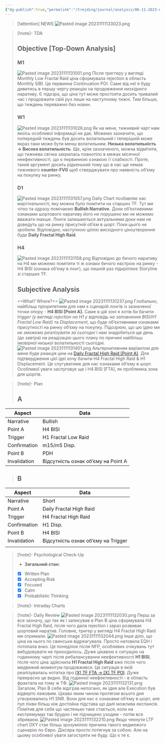```yaml
---
{"dg-publish":true,"permalink":"/trejding/journal/analysis/06-11-2023-eurusd/","tags":["trading/analysis"]}
---
```


>[!attention] NEWS
>![Pasted image 20231111133023.png](/img/user/%D0%97%D0%BE%D0%B1%D1%80%D0%B0%D0%B6%D0%B5%D0%BD%D0%BD%D1%8F/Pasted%20image%2020231111133023.png)

>[!note]- TDA
>## Objective [Top-Down Analysis]
>### M1
>![Pasted image 20231111131001.png](/img/user/%D0%97%D0%BE%D0%B1%D1%80%D0%B0%D0%B6%D0%B5%D0%BD%D0%BD%D1%8F/Pasted%20image%2020231111131001.png)
>Після триггеру у вигляді Monthly Low Fractal Raid ціна сформувала rejection в область Monthly SIBI. Це первинна Continuation POI. Саме від неї я буду дивитись в першу чергу реакцію на продовження низхідного наративу. Є підозра, що ціна тут може простояти досить тривалий час і продовжити свій рух лише на наступному тижні. Тим більше, що тиждень переважно без новин.
>### W1
>![Pasted image 20231111131026.png](/img/user/%D0%97%D0%BE%D0%B1%D1%80%D0%B0%D0%B6%D0%B5%D0%BD%D0%BD%D1%8F/Pasted%20image%2020231111131026.png)
>Як на мене, тижневий чарт нам якоїсь особливої інформації не дає. Можемо зазначити, що попередній тиждень був досить волатильний і теперішній може якраз таки може бути менш волатильним. **Низька волатильність → Висока волатильність**.
>Ще, крім зазначеного, можна відмітити, що тижнева свічка закрилась повнотіло в межах місячної неефективності, що є первинною ознакою її слабкості. Проте, такий аргумент досить рідкенький тому що в нас ще немає тижневого **counter-FVG** щоб стверджувати про наявність об’єму на покупку на ринку.
>### D1
>![Pasted image 20231111131057.png](/img/user/%D0%97%D0%BE%D0%B1%D1%80%D0%B0%D0%B6%D0%B5%D0%BD%D0%BD%D1%8F/Pasted%20image%2020231111131057.png)
>Daily Chart позбавляє нас маргінальності, яку можна було помітити на старших TF. Тут ми чітко та одразу помічаємо **Bullish Narrative.** Доки об’єктивними ознаками шортового наративу його не порушено ми не можемо вважати інакше. Лонги залишаються актуальними доки нам не доведуть що на ринку присутній об’єм в шорт. Поки цього не зробили.
>Відповідно, наступною ціллю висхідного ціноутворення буде **Daily Fractal High Raid**.
>### H4
>![Pasted image 20231111131158.png](/img/user/%D0%97%D0%BE%D0%B1%D1%80%D0%B0%D0%B6%D0%B5%D0%BD%D0%BD%D1%8F/Pasted%20image%2020231111131158.png)
>Відповідно до бичого наративу на H4 ми можемо помітити ті ж ознаки бичого настрою на ринку - H4 BISI (ознака об’єму в лонг), що лишній раз підкріплює Storyline зі старших TF.
>## Subjective Analysis
> ==What? Where?==
> ![Pasted image 20231111131237.png](/img/user/%D0%97%D0%BE%D0%B1%D1%80%D0%B0%D0%B6%D0%B5%D0%BD%D0%BD%D1%8F/Pasted%20image%2020231111131237.png)
> Глобально, найбільш пріоритетним для нам є сценарій лонгів із зазначеної точки опору - **H4 BISI [Point A].** Саме в цій зоні я хотів би бачити _trigger (у вигляді rejection на H1 у відповідь на заповнення BISI/H1 Fractal Low Raid)_ та *Displacement*, що буде об’єктивними ознаками присутності на ринку об’єму на покупку.
> Підозрюю, що цю ідею ми _не зможемо реалізувати за сьогодні_ і нам знадобиться ще день (до завтра) на реадізацію цього плану по причині найбільш імовірної низької волатильності сьогодні.
> ![Pasted image 20231111131401.png](/img/user/%D0%97%D0%BE%D0%B1%D1%80%D0%B0%D0%B6%D0%B5%D0%BD%D0%BD%D1%8F/Pasted%20image%2020231111131401.png)
> Альтернативним варіантом для мене буде реакція ціни на [Daily Fractal High Raid [Point A]](https://www.tradingview.com/x/WYtVD3Bk/). Для підтвердження цієї ідеї хочу бачити H4 Fractal High Raid & H1 Displacement. Це слугуватиме для нас ознаками об’єму в шорт. Особливої уваги заслуговує ще і H4 BISI [FTA], як проблемна зона для шортів.

>[!note]- Plan
>## A
| Aspect       | Data |
| ------------ | ---- |
| Narrative    |   Bullish   |
| Point A      |   H4 BISI   |
| Trigger      |   H1 Fractal Low Raid   |
| Confirmation |   m15/m5 Disp.   |
| Point B      |   PDH   |
| Invalidation |   Відсутність ознак об’єму на Point A   |
>## B
| Aspect       | Data                                |
| ------------ | ----------------------------------- |
| Narrative    | Short                               |
| Point A      | Daily Fractal High Raid             |
| Trigger      | H4 Fractal High Raid                |
| Confirmation | H1 Disp.                            |
| Point B      | H4 BISI                             |
| Invalidation | Відсутність ознак об’єму на Trigger |
|              |                                     |

>[!note]- Psychological Check-Up
>- **Загальний стан:**
>- [x] Written Plan
>- [x] Accepting Risk
>- [x] Focused
>- [x] Calm
>- [x] Probabilistic Thinking

>[!note]- Intraday Charts 
>

>[!note]- Daily Review
>![Pasted image 20231111132030.png](/img/user/%D0%97%D0%BE%D0%B1%D1%80%D0%B0%D0%B6%D0%B5%D0%BD%D0%BD%D1%8F/Pasted%20image%2020231111132030.png)
>Перш за все зазначу, що так як і записував в Plan B ціна сформувала H4 Fractal High Raid, після чого дала rejection і зараз розвиває шортовий наратив. Головне, тригер у вигляді H4 Fractal High Raid ми отримали.
>![Pasted image 20231111132044.png](/img/user/%D0%97%D0%BE%D0%B1%D1%80%D0%B0%D0%B6%D0%B5%D0%BD%D0%BD%D1%8F/Pasted%20image%2020231111132044.png)
>Інше діло, що ціна на нього по свинськи відреагувала. Просто натовкла EQH і потопала вниз. Це понеділок після NFP, особливих очікувань тут вибудовувати не приходилось.
>Дуже цікавою є ситуацію на годинному чарті після ребалансування неефективності **H1 BISI**, після чого ціна здійснила **H1 Fractal High Raid** вже після чого медвежий моментум продовжився. Це ситуація в якій реалізувалась нотатка про [[X] TF FTA → [X] TF POI](https://www.notion.so/X-TF-FTA-X-TF-POI-708b848fbf974f8d898f71016083b12d?pvs=21). Дуже прекрасно це видно. Від годинної неефективності - в область фрактала на тому ж ТФ.
>![Pasted image 20231111132131.png](/img/user/%D0%97%D0%BE%D0%B1%D1%80%D0%B0%D0%B6%D0%B5%D0%BD%D0%BD%D1%8F/Pasted%20image%2020231111132131.png)
>Загалом, Plan B себе відіграв непогано, як ідея але Execution був відверто лажовим. Цікаво яким чином протягом всього дня утворювались H1 SNR. Вони для нас є ознаками об’єму в шорт, але пул лікви більш ніж достойна підстава що далі можлива експансія. Помітив для себе що частенько таке стається, коли на екстремумах так брудно і не підчищено уходим - потім все збриваєм.
>![Pasted image 20231111132210.png](/img/user/%D0%97%D0%BE%D0%B1%D1%80%D0%B0%D0%B6%D0%B5%D0%BD%D0%BD%D1%8F/Pasted%20image%2020231111132210.png)
>Якщо чекнути LTF chart DXY стає більш зрозумілою причина такого ведмежого сценарію по Євро. Діксяра просто потягнув за собою. Але на цьому особливої уваги загостряти не буду. Що є те є.
